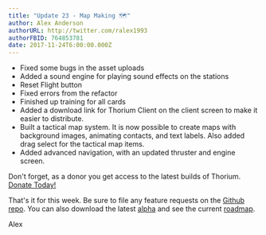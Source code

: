 ```yaml
---
title: "Update 23 - Map Making 🗺"
author: Alex Anderson
authorURL: http://twitter.com/ralex1993
authorFBID: 764853781
date: 2017-11-24T6:00:00.000Z
---
```


- Fixed some bugs in the asset uploads
- Added a sound engine for playing sound effects on the stations
- Reset Flight button
- Fixed errors from the refactor
- Finished up training for all cards
- Added a download link for Thorium Client on the client screen to make it easier to distribute.
- Built a tactical map system. It is now possible to create maps with background images, animating contacts, and text labels. Also added drag select for the tactical map items.
- Added advanced navigation, with an updated thruster and engine screen.

Don't forget, as a donor you get access to the latest builds of Thorium. [Donate Today!](/en/donate)

That's it for this week. Be sure to file any feature requests on the [Github repo](https://github.com/Thorium-Sim/thorium/issues). You can also download the latest [alpha](https://github.com/Thorium-Sim/thorium/releases) and see the current [roadmap](https://github.com/Thorium-Sim/thorium/projects/2).

Alex
